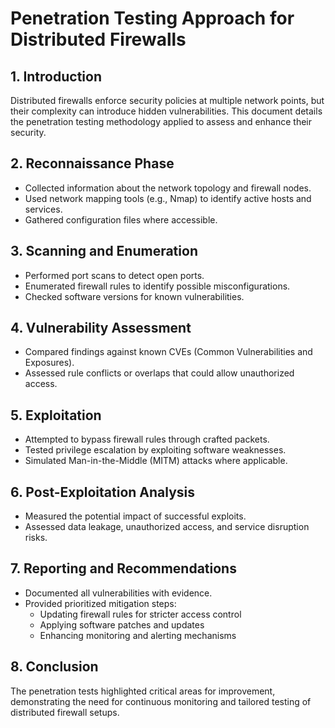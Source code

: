 # Penetration Testing Approach for Distributed Firewalls

## 1. Introduction
Distributed firewalls enforce security policies at multiple network points, but their complexity can introduce 
hidden vulnerabilities. This document details the penetration testing methodology applied to assess and enhance 
their security.

## 2. Reconnaissance Phase
- Collected information about the network topology and firewall nodes.
- Used network mapping tools (e.g., Nmap) to identify active hosts and services.
- Gathered configuration files where accessible.

## 3. Scanning and Enumeration
- Performed port scans to detect open ports.
- Enumerated firewall rules to identify possible misconfigurations.
- Checked software versions for known vulnerabilities.

## 4. Vulnerability Assessment
- Compared findings against known CVEs (Common Vulnerabilities and Exposures).
- Assessed rule conflicts or overlaps that could allow unauthorized access.

## 5. Exploitation
- Attempted to bypass firewall rules through crafted packets.
- Tested privilege escalation by exploiting software weaknesses.
- Simulated Man-in-the-Middle (MITM) attacks where applicable.

## 6. Post-Exploitation Analysis
- Measured the potential impact of successful exploits.
- Assessed data leakage, unauthorized access, and service disruption risks.

## 7. Reporting and Recommendations
- Documented all vulnerabilities with evidence.
- Provided prioritized mitigation steps:
  - Updating firewall rules for stricter access control
  - Applying software patches and updates
  - Enhancing monitoring and alerting mechanisms

## 8. Conclusion
The penetration tests highlighted critical areas for improvement, demonstrating the need for continuous 
monitoring and tailored testing of distributed firewall setups.


